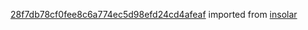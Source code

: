 [28f7db78cf0fee8c6a774ec5d98efd24cd4afeaf](https://github.com/insolar/insolar/commit/28f7db78cf0fee8c6a774ec5d98efd24cd4afeaf) imported from [insolar](https://github.com/insolar/insolar)
